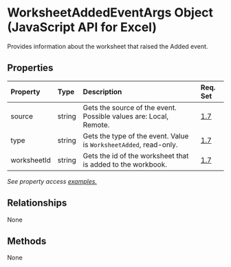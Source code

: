 # WorksheetAddedEventArgs Object (JavaScript API for Excel)

Provides information about the worksheet that raised the Added event.

## Properties

| Property	   | Type	|Description| Req. Set|
|:---------------|:--------|:----------|:----|
|source|string|Gets the source of the event. Possible values are: Local, Remote.|[1.7](../requirement-sets/excel-api-requirement-sets.md)|
|type|string|Gets the type of the event. Value is `WorksheetAdded`, read-only.|[1.7](../requirement-sets/excel-api-requirement-sets.md)|
|worksheetId|string|Gets the id of the worksheet that is added to the workbook.|[1.7](../requirement-sets/excel-api-requirement-sets.md)|

_See property access [examples.](#property-access-examples)_

## Relationships
None


## Methods
None

